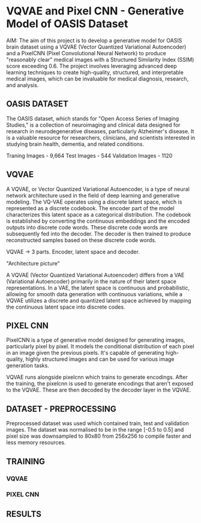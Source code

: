 # VQVAE and Pixel CNN - Generative Model of OASIS Dataset
AIM: The aim of this project is to develop a generative model for OASIS brain dataset using a VQVAE (Vector Quantized Variational Autoencoder) and a PixelCNN (Pixel Convolutional Neural Network) to produce "reasonably clear" medical images with a Structured Similarity Index (SSIM) score exceeding 0.6. The project involves leveraging advanced deep learning techniques to create high-quality, structured, and interpretable medical images, which can be invaluable for medical diagnosis, research, and analysis.


## OASIS DATASET

The OASIS dataset, which stands for "Open Access Series of Imaging Studies," is a collection of neuroimaging and clinical data designed for research in neurodegenerative diseases, particularly Alzheimer's disease. It is a valuable resource for researchers, clinicians, and scientists interested in studying brain health, dementia, and related conditions.

Traning Images - 9,664 
Test Images - 544
Validation Images - 1120

## VQVAE
A VQVAE, or Vector Quantized Variational Autoencoder, is a type of neural network architecture used in the field of deep learning and generative modeling. The VQ-VAE operates using a discrete latent space, which is represented as a discrete codebook. The encoder part of the model characterizes this latent space as a categorical distribution. The codebook is established by converting the continuous embeddings and the encoded outputs into discrete code words. These discrete code words are subsequently fed into the decoder. The decoder is then trained to produce reconstructed samples based on these discrete code words. 

VQVAE -> 3 parts. Encoder, latent space and decoder.

"Architecture picture"

A VQVAE (Vector Quantized Variational Autoencoder) differs from a VAE (Variational Autoencoder) primarily in the nature of their latent space representations. In a VAE, the latent space is continuous and probabilistic, allowing for smooth data generation with continuous variations, while a VQVAE utilizes a discrete and quantized latent space achieved by mapping the continuous latent space into discrete codes.

## PIXEL CNN
PixelCNN is a type of generative model designed for generating images, particularly pixel by pixel. It models the conditional distribution of each pixel in an image given the previous pixels. It's capable of generating high-quality, highly structured images and can be used for various image generation tasks.

VQVAE runs alongside pixelcnn which trains to generate encodings. After the training, the pixelcnn is used to generate encodings that aren't exposed to the VQVAE. These are then decoded by the decoder layer in the VQVAE.

## DATASET - PREPROCESSING
Preprocessed dataset was used which contained train, test and validation images. The dataset was normalised to be in the range [-0.5 to 0.5] and pixel size was downsampled to 80x80 from 256x256 to compile faster and less memory resources.

## TRAINING 


### VQVAE
### PIXEL CNN
## RESULTS
